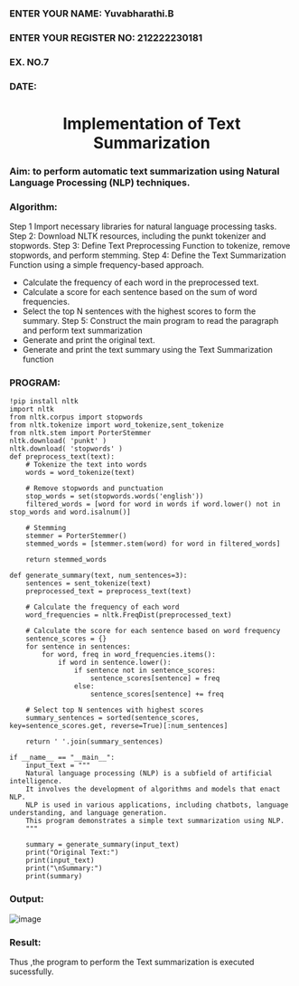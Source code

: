 <H3>ENTER YOUR NAME: Yuvabharathi.B</H3>
<H3>ENTER YOUR REGISTER NO: 212222230181</H3>
<H3>EX. NO.7</H3>
<H3>DATE:</H3>
<H1 ALIGN =CENTER>Implementation of Text  Summarization</H1>
<H3>Aim: to perform automatic text summarization using Natural Language Processing (NLP) techniques. </H3> 

### Algorithm:
Step 1 Import necessary libraries for natural language processing tasks.
Step 2: Download NLTK resources, including the punkt tokenizer and stopwords.
Step 3: Define Text Preprocessing Function to tokenize, remove stopwords, and perform stemming.
Step 4: Define the Text Summarization Function using a simple frequency-based approach.
- Calculate the frequency of each word in the preprocessed text.
- Calculate a score for each sentence based on the sum of word frequencies.
- Select the top N sentences with the highest scores to form the summary.
Step 5: Construct the main program to read the paragraph and perform text summarization
- Generate and print the original text.
- Generate and print the text summary using the Text Summarization function
      
 ### PROGRAM:
```
!pip install nltk
import nltk
from nltk.corpus import stopwords
from nltk.tokenize import word_tokenize,sent_tokenize
from nltk.stem import PorterStemmer
nltk.download( 'punkt' )
nltk.download( 'stopwords' )
def preprocess_text(text):
    # Tokenize the text into words
    words = word_tokenize(text)

    # Remove stopwords and punctuation
    stop_words = set(stopwords.words('english'))
    filtered_words = [word for word in words if word.lower() not in stop_words and word.isalnum()]

    # Stemming
    stemmer = PorterStemmer()
    stemmed_words = [stemmer.stem(word) for word in filtered_words]

    return stemmed_words

def generate_summary(text, num_sentences=3):
    sentences = sent_tokenize(text)
    preprocessed_text = preprocess_text(text)

    # Calculate the frequency of each word
    word_frequencies = nltk.FreqDist(preprocessed_text)

    # Calculate the score for each sentence based on word frequency
    sentence_scores = {}
    for sentence in sentences:
        for word, freq in word_frequencies.items():
            if word in sentence.lower():
                if sentence not in sentence_scores:
                    sentence_scores[sentence] = freq
                else:
                    sentence_scores[sentence] += freq

    # Select top N sentences with highest scores
    summary_sentences = sorted(sentence_scores, key=sentence_scores.get, reverse=True)[:num_sentences]

    return ' '.join(summary_sentences)

if __name__ == "__main__":
    input_text = """
    Natural language processing (NLP) is a subfield of artificial intelligence.
    It involves the development of algorithms and models that enact NLP.
    NLP is used in various applications, including chatbots, language understanding, and language generation.
    This program demonstrates a simple text summarization using NLP.
    """

    summary = generate_summary(input_text)
    print("Original Text:")
    print(input_text)
    print("\nSummary:")
    print(summary)
```

### Output:

![image](https://github.com/user-attachments/assets/be53e931-1776-4ff9-89dd-326bfc85829c)

### Result:
Thus ,the program to perform the Text summarization is executed sucessfully.




